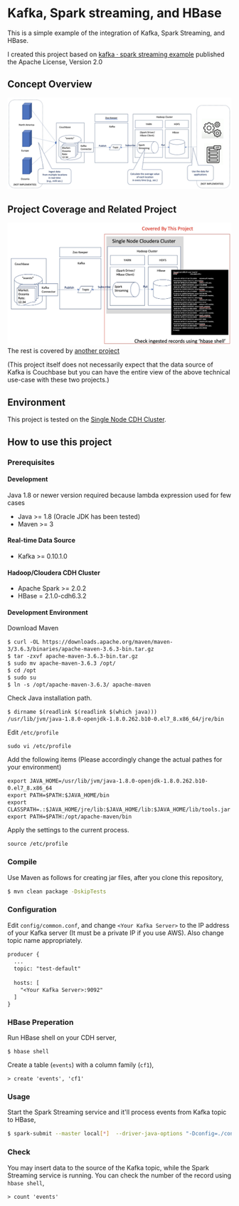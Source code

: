 # Kafka, Spark streaming, and HBase

This is a simple example of the integration of Kafka, Spark Streaming, and HBase.

I created this project based on [kafka · spark streaming example](https://github.com/trK54Ylmz/kafka-spark-streaming-example) published the Apache License, Version 2.0

## Concept Overview

![Concept Diagram](images/concept-diagram.jpg)


## Project Coverage and Related Project

![Coverage Diagram](images/coverage-2.jpg)
The rest is covered by [another project](https://github.com/YoshiyukiKono/couchbase_kafka)

(This project itself does not necessarily expect that the data source of Kafka is Couchbase but you can have the entire view of the above technical use-case with these two projects.)

## Environment
This project is tested on the [Single Node CDH Cluster](https://github.com/YoshiyukiKono/SingleNodeCDHCluster).


## How to use this project

### Prerequisites

#### Development
Java 1.8 or newer version required because lambda expression used for few cases

- Java >= 1.8 (Oracle JDK has been tested)
- Maven >= 3

#### Real-time Data Source

- Kafka >= 0.10.1.0

#### Hadoop/Cloudera CDH Cluster

- Apache Spark >= 2.0.2
- HBase = 2.1.0-cdh6.3.2


#### Development Environment

Download Maven
```
$ curl -OL https://downloads.apache.org/maven/maven-3/3.6.3/binaries/apache-maven-3.6.3-bin.tar.gz
$ tar -zxvf apache-maven-3.6.3-bin.tar.gz
$ sudo mv apache-maven-3.6.3 /opt/
$ cd /opt
$ sudo su
$ ln -s /opt/apache-maven-3.6.3/ apache-maven
```
Check Java installation path.
```
$ dirname $(readlink $(readlink $(which java)))
/usr/lib/jvm/java-1.8.0-openjdk-1.8.0.262.b10-0.el7_8.x86_64/jre/bin
```
Edit `/etc/profile`
```
sudo vi /etc/profile
```
Add the following items (Please accordingly change the actual pathes for your environment)
```
export JAVA_HOME=/usr/lib/jvm/java-1.8.0-openjdk-1.8.0.262.b10-0.el7_8.x86_64
export PATH=$PATH:$JAVA_HOME/bin
export CLASSPATH=.:$JAVA_HOME/jre/lib:$JAVA_HOME/lib:$JAVA_HOME/lib/tools.jar 
export PATH=$PATH:/opt/apache-maven/bin
```
Apply the settings to the current process.
```
source /etc/profile
```

### Compile

Use Maven as follows for creating jar files, after you clone this repository,

```bash
$ mvn clean package -DskipTests
```

### Configuration

Edit `config/common.conf`, and change `<Your Kafka Server>` to the IP address of your Kafka server (It must be a private IP if you use AWS). Also change topic name appropriately.

```
producer {
  ...
  topic: "test-default"

  hosts: [
    "<Your Kafka Server>:9092"
  ]
}
```

### HBase Preperation

Run HBase shell on your CDH server,
```
$ hbase shell
```
Create a table (`events`) with a column family (`cf1`),  
```
> create 'events', 'cf1'
```

### Usage

Start the Spark Streaming service and it'll process events from Kafka topic to HBase,

```bash
$ spark-submit --master local[*]  --driver-java-options "-Dconfig=./config/common.conf -Dlog4j.configuration=file:log4j.xml" streaming/target/spark-streaming-0.1.jar
```

### Check

You may insert data to the source of the Kafka topic, while the Spark Streaming service is running. You can check the number of the record using `hbase shell`,

```
> count 'events'
```


